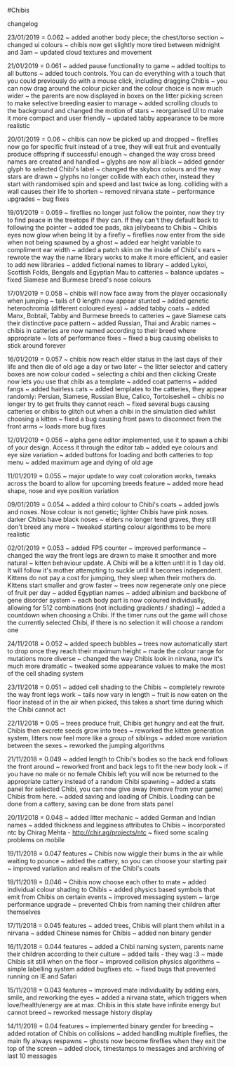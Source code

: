 #Chibis

changelog

23/01/2019 = 0.062
~ added another body piece; the chest/torso section
~ changed ui colours
~ chibis now get slightly more tired between midnight and 3am
~ updated cloud textures and movement

21/01/2019 = 0.061
~ added pause functionality to game
~ added tooltips to all buttons
~ added touch controls. You can do everything with a touch that you could previously do with a mouse click, including dragging Chibis
~ you can now drag around the colour picker and the colour choice is now much wider
~ the parents are now displayed in boxes on the litter picking screen to make selective breeding easier to manage
~ added scrolling clouds to the background and changed the motion of stars
~ reorganised UI to make it more compact and user friendly
~ updated tabby appearance to be more realistic


20/01/2019 = 0.06
~ chibis can now be picked up and dropped
~ fireflies now go for specific fruit instead of a tree, they will eat fruit and eventually produce offspring if successful enough
~ changed the way cross breed names are created and handled
~ glyphs are now all black
~ added gender glyph to selected Chibi's label
~ changed the skybox colours and the way stars are drawn
~ glyphs no longer collide with each other, instead they start with randomised spin and speed and last twice as long. colliding with a wall causes their life to shorten
~ removed nirvana state
~ performance upgrades
~ bug fixes

19/01/2019 = 0.059
~ fireflies no longer just follow the pointer, now they try to find peace in the treetops if they can. If they can't they default back to following the pointer
~ added toe pads, aka jellybeans to Chibis
~ Chibis eyes now glow when being lit by a firefly
~ fireflies now enter from the side when not being spawned by a ghost
~ added ear height variable to compliment ear width
~ added a patch skin on the inside of Chibi's ears
~ rewrote the way the name library works to make it more efficient, and easier to add new libraries
~ added fictional names to library
~ added Lykoi, Scottish Folds, Bengals and Egyptian Mau to catteries
~ balance updates
~ fixed Siamese and Burmese breed's nose colours

17/01/2019 = 0.058
~ chibis will now face away from the player occasionally when jumping
~ tails of 0 length now appear stunted
~ added genetic heterochromia (different coloured eyes)
~ added tabby coats
~ added Manx, Bobtail, Tabby and Burmese breeds to catteries
~ gave Siamese cats their distinctive pace pattern
~ added Russian, Thai and Arabic names
~ chibis in catteries are now named according to their breed where appropriate
~ lots of performance fixes
~ fixed a bug causing obelisks to stick around forever

16/01/2019 = 0.057
~ chibis now reach elder status in the last days of their life and then die of old age a day or two later
~ the litter selector and cattery boxes are now colour coded
~ selecting a chibi and then clicking Create now lets you use that chibi as a template
~ added coat patterns
~ added fangs
~ added hairless cats
~ added templates to the catteries, they appear randomly: Persian, Siamese, Russian Blue, Calico, Tortoiseshell
~ chibis no longer try to get fruits they cannot reach
~ fixed several bugs causing catteries or chibis to glitch out when a chibi in the simulation died whilst choosing a kitten
~ fixed a bug causing front paws to disconnect from the front arms
~ loads more bug fixes

12/01/2019 = 0.056
~ alpha gene editor implemented, use it to spawn a chibi of your design. Access it through the editor tab
~ added eye colours and eye size variation
~ added buttons for loading and both catteries to top menu
~ added maximum age and dying of old age

11/01/2019 = 0.055
~ major update to way coat coloration works, tweaks across the board to allow for upcoming breeds feature
~ added more head shape, nose and eye position variation

09/01/2019 = 0.054
~ added a third colour to Chibi's coats
~ added jowls and noses. Nose colour is not genetic; lighter Chibis have pink noses. darker Chibis have black noses
~ elders no longer tend graves, they still don't breed any more
~ tweaked starting colour algorithms to be more realistic

02/01/2019 = 0.053
~ added FPS counter
~ improved performance
~ changed the way the front legs are drawn to make it smoother and more natural
~ kitten behaviour update. A Chibi will be a kitten until it is 1 day old. It will follow it's mother attempting to suckle until it becomes independent. Kittens do not pay a cost for jumping, they sleep when their mothers do. Kittens start smaller and grow faster
~ trees now regenerate only one piece of fruit per day
~ added Egyptian names
~ added albinism and backbone of gene disorder system
~ each body part is now coloured individually, allowing for 512 combinations (not including gradients / shading)
~ added a countdown when choosing a Chibi. If the timer runs out the game will chose the currently selected Chibi, if there is no selection it will choose a random one

24/11/2018 = 0.052
~ added speech bubbles
~ trees now automatically start to drop once they reach their maximum height
~ made the colour range for mutations more diverse
~ changed the way Chibis look in nirvana, now it's much more dramatic
~ tweaked some appearance values to make the most of the cell shading system

23/11/2018 = 0.051
~ added cell shading to the Chibis
~ completely rewrote the way front legs work
~ tails now vary in length
~ fruit is now eaten on the floor instead of in the air when picked, this takes a short time during which the Chibi cannot act

22/11/2018 = 0.05
~ trees produce fruit, Chibis get hungry and eat the fruit. Chibis then excrete seeds grow into trees
~ reworked the kitten generation system, litters now feel more like a group of siblings
~ added more variation between the sexes
~ reworked the jumping algorithms

21/11/2018 = 0.049
~ added length to Chibi's bodies so the back end follows the front around
~ reworked front and back legs to fit the new body look
~ if you have no male or no female Chibis left you will now be returned to the appropriate cattery instead of a random Chibi spawning
~ added a stats panel for selected Chibi, you can now give away (remove from your game) Chibis from here.
~ added saving and loading of Chibis. Loading can be done from a cattery, saving can be done from stats panel

20/11/2018 = 0.048
~ added litter mechanic
~ added German and Indian names
~ added thickness and legginess attributes to Chibis
~ incorporated ntc by Chirag Mehta - http://chir.ag/projects/ntc
~ fixed some scaling problems on mobile

19/11/2018 = 0.047
features
~ Chibis now wiggle their bums in the air while waiting to pounce
~ added the cattery, so you can choose your starting pair
~ improved variation and realism of the Chibi's coats

18/11/2018 = 0.046
~ Chibis now choose each other to mate
~ added individual colour shading to Chibis
~ added physics based symbols that emit from Chibis on certain events
~ improved messaging system
~ large performance upgrade
~ prevented Chibis from naming their children after themselves

17/11/2018 = 0.045
features
~ added trees, Chibis will plant them whilst in a nirvana
~ added Chinese names for Chibis
~ added non binary gender

16/11/2018 = 0.044
features
~ added a Chibi naming system, parents name their children according to their culture
~ added tails - they wag :3
~ made Chibis sit still when on the floor
~ improved collision physics algorithms
~ simple labelling system added
bugfixes etc.
~ fixed bugs that prevented running on IE and Safari

15/11/2018 = 0.043
features
~ improved mate individuality by adding ears, smile, and reworking the eyes
~ added a nirvana state, which triggers when love/health/energy are at max. Chibis in this state have infinite energy but cannot breed
~ reworked message history display

14/11/2018 = 0.04
features
~ implemented binary gender for breeding
~ added rotation of Chibis on collisions
~ added handling multiple fireflies, the main fly always respawns
~ ghosts now become fireflies when they exit the top of the screen
~ added clock, timestamps to messages and archiving of last 10 messages
